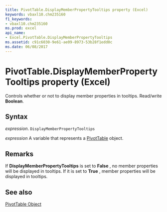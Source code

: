 ```yaml
---
title: PivotTable.DisplayMemberPropertyTooltips property (Excel)
keywords: vbaxl10.chm235160
f1_keywords:
- vbaxl10.chm235160
ms.prod: excel
api_name:
- Excel.PivotTable.DisplayMemberPropertyTooltips
ms.assetid: c91c6030-9e61-ae09-8973-53b28f1edd0c
ms.date: 06/08/2017
---
```



# PivotTable.DisplayMemberPropertyTooltips property (Excel)

Controls whether or not to display member properties in tooltips. Read/write  **Boolean**.


## Syntax

_expression_. `DisplayMemberPropertyTooltips`

_expression_ A variable that represents a [PivotTable](Excel.PivotTable.md) object.


## Remarks

If  **DisplayMemberPropertyTooltips** is set to **False** , no member properties will be displayed in tooltips. If it is set to **True** , member properties will be displayed in tooltips.


## See also


[PivotTable Object](Excel.PivotTable.md)


